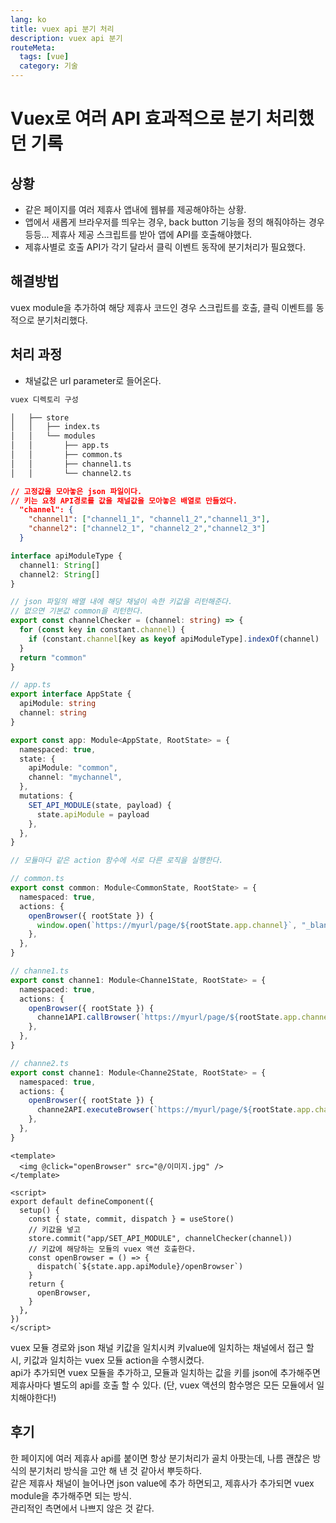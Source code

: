 ```yaml
---
lang: ko
title: vuex api 분기 처리
description: vuex api 분기
routeMeta:
  tags: [vue]
  category: 기술
---
```


# Vuex로 여러 API 효과적으로 분기 처리했던 기록

## 상황

- 같은 페이지를 여러 제휴사 앱내에 웹뷰를 제공해야하는 상황.
- 앱에서 새롭게 브라우저를 띄우는 경우, back button 기능을 정의 해줘야하는 경우 등등... 제휴사 제공 스크립트를 받아 앱에 API를 호출해야했다.
- 제휴사별로 호출 API가 각기 달라서 클릭 이벤트 동작에 분기처리가 필요했다.

## 해결방법

vuex module을 추가하여 해당 제휴사 코드인 경우 스크립트를 호출, 클릭 이벤트를 동적으로 분기처리했다.

## 처리 과정

- 채널값은 url parameter로 들어온다.

```sh
vuex 디렉토리 구성

│   ├── store
│   │   ├── index.ts
│   │   └── modules
│   │       ├── app.ts
│   │       ├── common.ts
│   │       ├── channel1.ts
│   │       └── channel2.ts
```

```json
// 고정값을 모아놓은 json 파일이다.
// 키는 요청 API경로를 값을 채널값을 모아놓은 배열로 만들었다.
  "channel": {
    "channel1": ["channel1_1", "channel1_2","channel1_3"],
    "channel2": ["channel2_1", "channel2_2","channel2_3"]
  }

```

```ts
interface apiModuleType {
  channel1: String[]
  channel2: String[]
}

// json 파일의 배열 내에 해당 채널이 속한 키값을 리턴해준다.
// 없으면 기본값 common을 리턴한다.
export const channelChecker = (channel: string) => {
  for (const key in constant.channel) {
    if (constant.channel[key as keyof apiModuleType].indexOf(channel) !== -1) return key
  }
  return "common"
}
```

```ts
// app.ts
export interface AppState {
  apiModule: string
  channel: string
}

export const app: Module<AppState, RootState> = {
  namespaced: true,
  state: {
    apiModule: "common",
    channel: "mychannel",
  },
  mutations: {
    SET_API_MODULE(state, payload) {
      state.apiModule = payload
    },
  },
}
```

```ts
// 모듈마다 같은 action 함수에 서로 다른 로직을 실행한다.

// common.ts
export const common: Module<CommonState, RootState> = {
  namespaced: true,
  actions: {
    openBrowser({ rootState }) {
      window.open(`https://myurl/page/${rootState.app.channel}`, "_blank")
    },
  },
}

// channe1.ts
export const channe1: Module<Channe1State, RootState> = {
  namespaced: true,
  actions: {
    openBrowser({ rootState }) {
      channe1API.callBrowser(`https://myurl/page/${rootState.app.channel}`)
    },
  },
}

// channe2.ts
export const channe1: Module<Channe2State, RootState> = {
  namespaced: true,
  actions: {
    openBrowser({ rootState }) {
      channe2API.executeBrowser(`https://myurl/page/${rootState.app.channel}`)
    },
  },
}
```

```vue
<template>
  <img @click="openBrowser" src="@/이미지.jpg" />
</template>

<script>
export default defineComponent({
  setup() {
    const { state, commit, dispatch } = useStore()
    // 키값을 넣고
    store.commit("app/SET_API_MODULE", channelChecker(channel))
    // 키값에 해당하는 모듈의 vuex 액션 호출한다.
    const openBrowser = () => {
      dispatch(`${state.app.apiModule}/openBrowser`)
    }
    return {
      openBrowser,
    }
  },
})
</script>
```

vuex 모듈 경로와 json 채널 키값을 일치시켜 키value에 일치하는 채널에서 접근 할 시,
키값과 일치하는 vuex 모듈 action을 수행시켰다.  
api가 추가되면 vuex 모듈을 추가하고, 모듈과 일치하는 값을 키를 json에 추가해주면 제휴사마다 별도의 api를 호출 할 수 있다. (단, vuex 액션의 함수명은 모든 모듈에서 일치해야한다!)

## 후기

한 페이지에 여러 제휴사 api를 붙이면 항상 분기처리가 골치 아팟는데, 나름 괜찮은 방식의 분기처리 방식을 고안 해 낸 것 같아서 뿌듯하다.  
같은 제휴사 채널이 늘어나면 json value에 추가 하면되고, 제휴사가 추가되면 vuex module을 추가해주면 되는 방식.  
관리적인 측면에서 나쁘지 않은 것 같다.
